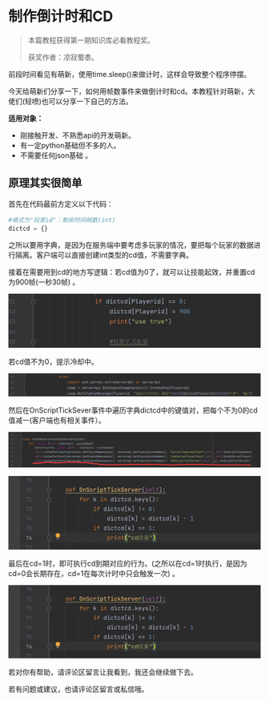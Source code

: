 # 制作倒计时和CD

> 本篇教程获得第一期知识库必看教程奖。
>
> 获奖作者：凉寂蜀黍。

前段时间看见有萌新，使用time.sleep()来做计时，这样会导致整个程序停摆。

今天给萌新们分享一下，如何用帧数事件来做倒计时和cd。本教程针对萌新，大佬们(轻喷)也可以分享一下自己的方法。  

**适用对象：**

- 刚接触开发、不熟悉api的开发萌新。
- 有一定python基础但不多的人。
- 不需要任何json基础  。



## 原理其实很简单

首先在代码最前方定义以下代码：

```python
#格式为"玩家id"：剩余时间帧数(int)  
dictcd = {}
```

之所以要用字典，是因为在服务端中要考虑多玩家的情况，要把每个玩家的数据进行隔离。客户端可以直接创建int类型的cd值，不需要字典。

接着在需要用到cd的地方写逻辑：若cd值为0了，就可以让技能起效，并重置cd为900帧(一秒30帧) 。

![img](./images/1_0.png)



若cd值不为0，提示冷却中。

![img](./images/1_1.png)



然后在OnScriptTickSever事件中遍历字典dictcd中的键值对，把每个不为0的cd值减一(客户端也有相关事件）。

![img](./images/1_2.png)

![img](./images/1_3.png)



最后在cd=1时，即可执行cd到期对应的行为。(之所以在cd=1时执行，是因为cd=0会长期存在，cd=1在每次计时中只会触发一次) 。

![img](./images/1_4.png)



若对你有帮助，请评论区留言让我看到，我还会继续做下去。

若有问题或建议，也请评论区留言或私信哦。 

